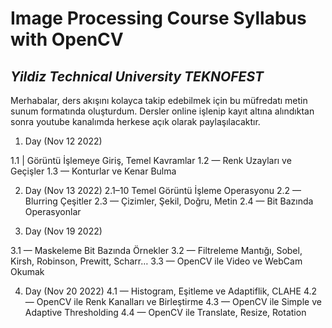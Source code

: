 # Image Processing Course Syllabus with OpenCV

## _Yildiz Technical University TEKNOFEST_

Merhabalar, ders akışını kolayca takip edebilmek için bu müfredatı metin sunum formatında oluşturdum. Dersler online işlenip kayıt altına alındıktan sonra youtube kanalımda herkese açık olarak paylaşılacaktır.


1. Day (Nov 12 2022)

1.1 | Görüntü İşlemeye Giriş, Temel Kavramlar
1.2 — Renk Uzayları ve Geçişler
1.3 — Konturlar ve Kenar Bulma


2. Day (Nov 13 2022)
2.1–10 Temel Görüntü İşleme Operasyonu
2.2 — Blurring Çeşitler
2.3 — Çizimler, Şekil, Doğru, Metin
2.4 — Bit Bazında Operasyonlar


3. Day (Nov 19 2022)

3.1 — Maskeleme Bit Bazında Örnekler
3.2 — Filtreleme Mantığı, Sobel, Kirsh, Robinson, Prewitt, Scharr…
3.3 — OpenCV ile Video ve WebCam Okumak

4. Day (Nov 20 2022)
4.1 — Histogram, Eşitleme ve Adaptiflik, CLAHE
4.2 — OpenCV ile Renk Kanalları ve Birleştirme
4.3 — OpenCV ile Simple ve Adaptive Thresholding
4.4 — OpenCV ile Translate, Resize, Rotation





